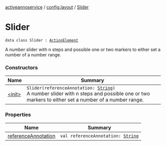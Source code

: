 [activeannoservice](../../index.md) / [config.layout](../index.md) / [Slider](./index.md)

# Slider

`data class Slider : `[`ActionElement`](../-action-element.md)

A number slider with n steps and possible one or two markers to either set a number of a number range.

### Constructors

| Name | Summary |
|---|---|
| [&lt;init&gt;](-init-.md) | `Slider(referenceAnnotation: `[`String`](https://kotlinlang.org/api/latest/jvm/stdlib/kotlin/-string/index.html)`)`<br>A number slider with n steps and possible one or two markers to either set a number of a number range. |

### Properties

| Name | Summary |
|---|---|
| [referenceAnnotation](reference-annotation.md) | `val referenceAnnotation: `[`String`](https://kotlinlang.org/api/latest/jvm/stdlib/kotlin/-string/index.html) |
